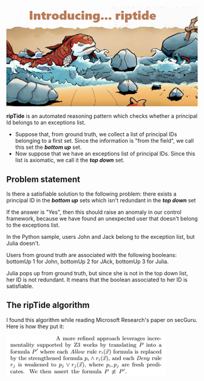 ![Alt text](https://github.com/labyrinthinesecurity/automatedReasoning/blob/main/recipes/ripTide/monsterRipTide.png)

**ripTide** is an automated reasoning pattern which checks whether a principal Id belongs to an exceptions list.

- Suppose that, from ground truth, we collect a list of principal IDs belonging to a first set. Since the information is "from the field", we call this set the ***bottom up*** set.
- Now suppose that we have an exceptions list of principal IDs. Since this list is axiomatic, we call it the ***top down*** set.

## Problem statement
Is there a satisfiable solution to the following problem: there exists a principal ID in the ***bottom up*** sets which isn't redundant in the  ***top down*** set

If the answer is "Yes", then this should raise an anomaly in our control framework, because we have found an unexpected user that doesn't belong to the exceptions list.

In the Python sample, users John and Jack belong to the exception list, but Julia doesn't. 

Users from ground truth are associated with the following booleans: bottomUp 1 for John, bottomUp 2 for JAck, bottomUp 3 for Julia.

Julia pops up from ground truth, but since she is not in the top down list, her ID is not redundant. It means that the boolean associated to her ID is satisfiable.

## The ripTide algorithm

I found this algorithm while reading Microsoft Research's paper on secGuru. Here is how they put it:

![Alt text](https://github.com/labyrinthinesecurity/automatedReasoning/blob/main/recipes/ripTide/ripTideAlgo.PNG)

